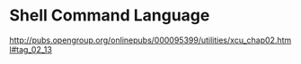 # Shell Command Language

http://pubs.opengroup.org/onlinepubs/000095399/utilities/xcu_chap02.html#tag_02_13
